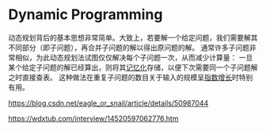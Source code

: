 # Dynamic Programming

动态规划背后的基本思想非常简单。大致上，若要解一个给定问题，我们需要解其不同部分（即子问题），再合并子问题的解以得出原问题的解。 通常许多子问题非常相似，为此动态规划法试图仅仅解决每个子问题一次，从而减少计算量： 一旦某个给定子问题的解已经算出，则将其[记忆化](http://zh.wikipedia.org/w/index.php?title=记忆化&action=edit&redlink=1)存储，以便下次需要同一个子问题解之时直接查表。 这种做法在重复子问题的数目关于输入的规模呈[指数增长](http://zh.wikipedia.org/wiki/指數增長)时特别有用。

https://blog.csdn.net/eagle_or_snail/article/details/50987044

https://wdxtub.com/interview/14520597062776.htm

